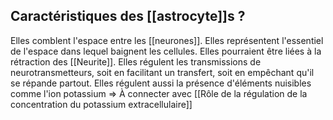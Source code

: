 ## Caractéristiques des [[astrocyte]]s ? 
Elles comblent l'espace entre les [[neurones]].
Elles représentent l'essentiel de l'espace dans lequel baignent les cellules.
Elles pourraient être liées à la rétraction des [[Neurite]].
Elles régulent les transmissions de neurotransmetteurs, soit en facilitant un transfert, soit en empêchant qu'il se répande partout. 
Elles régulent aussi la présence d'éléments nuisibles comme l'ion potassium => À connecter avec [[Rôle de la régulation de la concentration du potassium extracellulaire]]